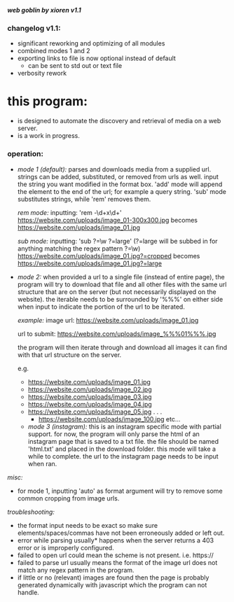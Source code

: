 
***web goblin by xioren v1.1***



### changelog v1.1:
  + significant reworking and optimizing of all modules
  + combined modes 1 and 2
  + exporting links to file is now optional instead of default
    - can be sent to std out or text file
  + verbosity rework

# this program:
  + is designed to automate the discovery and retrieval of media on a web server.
  + is a work in progress.

### operation:

+ *mode 1 (default):*
  parses and downloads media from a supplied url.
  strings can be added, substituted, or removed from urls as well. input the string you want modified in the format box. 'add' mode will append the element to the end of the
  url; for example a query string. 'sub' mode substitutes strings, while 'rem' removes them.

    *rem mode:*
          inputting: 'rem -\d+x\d+'
          https://website.com/uploads/image_01-300x300.jpg
          becomes
	  https://website.com/uploads/image_01.jpg

    *sub mode:*
          inputting: 'sub \?=\w ?=large'
          (?=large will be subbed in for anything matching the regex pattern \?=\w)
          https://website.com/uploads/image_01.jpg?=cropped
          becomes
	  https://website.com/uploads/image_01.jpg?=large

+ *mode 2:*
	when provided a url to a single file (instead of entire page), the program will try to download that file and all other files with the same url structure that are on the server (but not necessarily displayed on the website).
	the iterable needs to be surrounded by '%%%' on either side when input to indicate the portion of the url to be iterated.

	*example:*
	image url: https://website.com/uploads/image_01.jpg

	url to submit: https://website.com/uploads/image_%%%01%%%.jpg

	the program will then iterate through and download all images it can find with that url structure on the server.

	e.g. 
	* https://website.com/uploads/image_01.jpg
	* https://website.com/uploads/image_02.jpg
	* https://website.com/uploads/image_03.jpg
	* https://website.com/uploads/image_04.jpg
	* https://website.com/uploads/image_05.jpg
         .
         .
         .
        * https://website.com/uploads/image_100.jpg
	etc...
		     
  + *mode 3 (instagram):*
      this is an instagram specific mode with partial support.
      for now, the program will only parse the html of an instagram page that is saved to a txt file. the file should be named 'html.txt' and placed in the download folder. this mode will take a while to complete. the url to the instagram page needs to be input when ran.

*misc:*
  + for mode 1, inputting 'auto' as format argument will try to remove some common cropping from image urls.

*troubleshooting:*
  + the format input needs to be exact so make sure elements/spaces/commas have not been erroneously added or left out.
  + error while parsing usually* happens when the server returns a 403 error or is improperly configured.
  + failed to open url could mean the scheme is not present. i.e. https://
  + failed to parse url usually means the format of the image url does not match any regex pattern in the program.
  + if little or no (relevant) images are found then the page is probably generated dynamically with javascript which the program can not handle.
